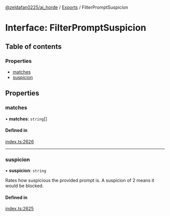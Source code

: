 [@zeldafan0225/ai_horde](../README.md) / [Exports](../modules.md) / FilterPromptSuspicion

# Interface: FilterPromptSuspicion

## Table of contents

### Properties

- [matches](FilterPromptSuspicion.md#matches)
- [suspicion](FilterPromptSuspicion.md#suspicion)

## Properties

### matches

• **matches**: `string`[]

#### Defined in

[index.ts:2626](https://github.com/ZeldaFan0225/ai_horde/blob/4b01aad/index.ts#L2626)

___

### suspicion

• **suspicion**: `string`

Rates how suspicious the provided prompt is. A suspicion of 2 means it would be blocked.

#### Defined in

[index.ts:2625](https://github.com/ZeldaFan0225/ai_horde/blob/4b01aad/index.ts#L2625)

